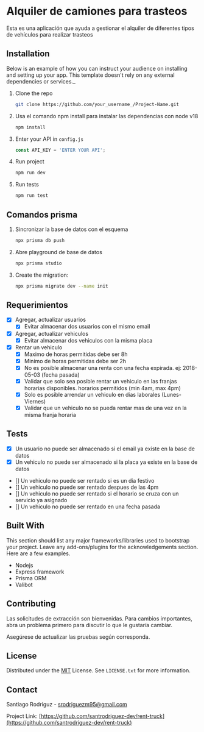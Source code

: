 # Alquiler de camiones para trasteos

Esta es una aplicación que ayuda a gestionar el alquiler de diferentes tipos de vehículos para realizar trasteos

## Installation

Below is an example of how you can instruct your audience on installing and setting up your app. This template doesn't rely on any external dependencies or services._

1. Clone the repo
   ```sh
   git clone https://github.com/your_username_/Project-Name.git
   ```
1. Usa el comando npm install para instalar las dependencias con node v18
   ```sh
   npm install
   ```
1. Enter your API in `config.js`
   ```js
   const API_KEY = 'ENTER YOUR API';
   ```
1. Run project
   ```sh
   npm run dev
   ```
1. Run tests
   ```sh
   npm run test
   ```

## Comandos prisma

1. Sincronizar la base de datos con el esquema
   ```sh
   npx prisma db push
   ```
1. Abre playground de base de datos
   ```sh
   npx prisma studio
   ```
1. Create the migration:
   ```sh
   npx prisma migrate dev --name init
   ```

## Requerimientos

- [x] Agregar, actualizar usuarios
   - [x] Evitar almacenar dos usuarios con el mismo email
- [x] Agregar, actualizar vehiculos
   - [x] Evitar almacenar dos vehiculos con la misma placa
- [x] Rentar un vehiculo
    - [x] Maximo de horas permitidas debe ser 8h
    - [x] Minimo de horas permitidas debe ser 2h
    - [x] No es posible almacenar una renta con una fecha expirada. ej: 2018-05-03 (fecha pasada)
    - [x] Validar que solo sea posible rentar un vehiculo en las franjas horarias disponibles. horarios permitidos (min 4am, max 4pm)
    - [x] Solo es posible arrendar un vehiculo en dias laborales (Lunes-Viernes)
    - [x] Validar que un vehiculo no se pueda rentar mas de una vez en la misma franja horaria

## Tests
- [x] Un usuario no puede ser almacenado si el email ya existe en la base de datos
- [x] Un vehiculo no puede ser almacenado si la placa ya existe en la base de datos
- [] Un vehiculo no puede ser rentado si es un dia festivo
- [] Un vehiculo no puede ser rentado despues de las 4pm
- [] Un vehiculo no puede ser rentado si el horario se cruza con un servicio ya asignado
- [] Un vehiculo no puede ser rentado en una fecha pasada

## Built With

This section should list any major frameworks/libraries used to bootstrap your project. Leave any add-ons/plugins for the acknowledgements section. Here are a few examples.

* Nodejs
* Express framework
* Prisma ORM
* Valibot

## Contributing

Las solicitudes de extracción son bienvenidas. Para cambios importantes, abra un problema primero
para discutir lo que le gustaría cambiar.

Asegúrese de actualizar las pruebas según corresponda.

## License

Distributed under the [MIT](https://choosealicense.com/licenses/mit/) License. See `LICENSE.txt` for more information.

<!-- CONTACT -->
## Contact

Santiago Rodriguz - srodriguezm95@gmail.com

Project Link: [https://github.com/santrodriguez-dev/rent-truck](https://github.com/santrodriguez-dev/rent-truck)
